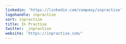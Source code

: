 ```yaml
---
linkedin: 'https://linkedin.com/company/inpractise'
logohandle: inpractise
sort: inpractise
title: In Practise
twitter: _inpractise
website: 'https://inpractise.com/'
---
```

